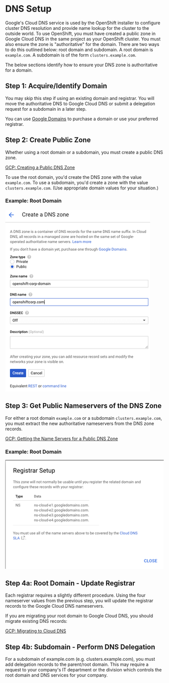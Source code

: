 # DNS Setup

Google's Cloud DNS service is used by the OpenShift installer to configure cluster DNS resolution and provide name lookup
for the cluster to the outside world. To use OpenShift, you must have created a public zone in Google Cloud DNS in
the same project as your OpenShift cluster. You must also ensure the zone is "authoritative" for the domain. There are
two ways to do this outlined below: root domain and subdomain. A root domain is `example.com`. A subdomain is of
the form `clusters.example.com`.

The below sections identify how to ensure your DNS zone is authoritative for a domain.

## Step 1: Acquire/Identify Domain

You may skip this step if using an existing domain and registrar. You will move the authoritative DNS to Google Cloud DNS or
submit a delegation request for a subdomain in a later step.

You can use [Google Domains](https://domains.google.com) to purchase a domain or use your preferred registrar.

## Step 2: Create Public Zone

Whether using a root domain or a subdomain, you must create a public DNS zone.

[GCP: Creating a Public DNS Zone][create-dns-zone]

To use the root domain, you'd create the DNS zone with the value `example.com`. To use a subdomain, you'd
create a zone with the value `clusters.example.com`. (Use appropriate domain values for your situation.)

### Example: Root Domain

![GCP: Create public dns zone](images/public_dns_zone.png)

## Step 3: Get Public Nameservers of the DNS Zone

For either a root domain `example.com` or a subdomain `clusters.example.com`, you must extract the new
authoritative nameservers from the DNS zone records.

[GCP: Getting the Name Servers for a Public DNS Zone][lookup-name-servers]

### Example: Root Domain

![GCP: Get registrar setup for DNS zone](images/zone_nameserver_records.png)

## Step 4a: Root Domain - Update Registrar

Each registrar requires a slightly different procedure. Using the four nameserver values from the previous step,
you will update the registrar records to the Google Cloud DNS nameservers.

If you are migrating your root domain to Google Cloud DNS, you should migrate existing DNS records:

[GCP: Migrating to Cloud DNS][migrate]

## Step 4b: Subdomain - Perform DNS Delegation

For a subdomain of example.com (e.g. clusters.example.com), you must add delegation records to the parent/root domain. This may require a request to your company's IT department or the division which controls the root domain and DNS services for your company.

[create-dns-zone]: https://cloud.google.com/dns/docs/quickstart
[lookup-name-servers]: https://cloud.google.com/dns/docs/update-name-servers#look_up_your_name_servers
[migrate]: https://cloud.google.com/dns/docs/migrating
